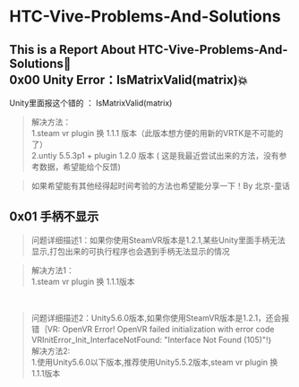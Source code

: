 # HTC-Vive-Problems-And-Solutions
This is a Report About HTC-Vive-Problems-And-Solutions:ghost:<br>
0x00 Unity Error：IsMatrixValid(matrix):boom:
----
Unity里面报这个错的 ： IsMatrixValid(matrix)
>解决方法：<br>
1.steam vr plugin 换 1.1.1 版本（此版本想方便的用新的VRTK是不可能的了）<br>
2.untiy 5.5.3p1 + plugin 1.2.0 版本 ( 这是我最近尝试出来的方法，没有参考数据，希望能给个反馈)<br>

>如果希望能有其他经得起时间考验的方法也希望能分享一下！By 北京-童话<br>

0x01 手柄不显示
----
>问题详细描述1：如果你使用SteamVR版本是1.2.1,某些Unity里面手柄无法显示,打包出来的可执行程序也会遇到手柄无法显示的情况<br>

>解决方法1：<br>
1.steam vr plugin 换 1.1.1版本
<br>

>问题详细描述2：Unity5.6.0版本,如果你使用SteamVR版本是1.2.1，还会报错｛VR: OpenVR Error! OpenVR failed initialization with error code VRInitError_Init_InterfaceNotFound: "Interface Not Found (105)"!｝<br>
解决方法2:<br>
1.使用Unity5.6.0以下版本,推荐使用Unity5.5.2版本,steam vr plugin 换 1.1.1版本
